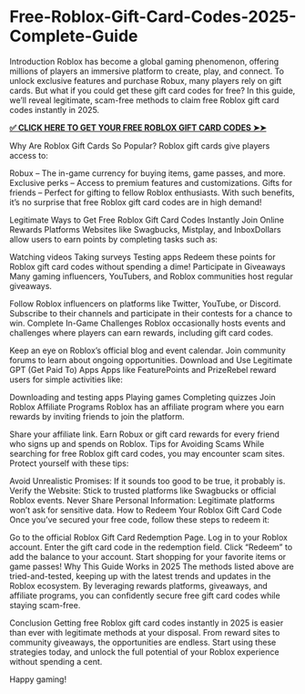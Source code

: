 # Free-Roblox-Gift-Card-Codes-2025-Complete-Guide
Introduction
Roblox has become a global gaming phenomenon, offering millions of players an immersive platform to create, play, and connect. To unlock exclusive features and purchase Robux, many players rely on gift cards. But what if you could get these gift card codes for free? In this guide, we’ll reveal legitimate, scam-free methods to claim free Roblox gift card codes instantly in 2025.

**[✅ CLICK HERE TO GET YOUR FREE ROBLOX GIFT CARD CODES ➤➤](https://myusoffer.xyz/all-gift-card-2/)**

Why Are Roblox Gift Cards So Popular?
Roblox gift cards give players access to:

Robux – The in-game currency for buying items, game passes, and more.
Exclusive perks – Access to premium features and customizations.
Gifts for friends – Perfect for gifting to fellow Roblox enthusiasts.
With such benefits, it’s no surprise that free Roblox gift card codes are in high demand!

Legitimate Ways to Get Free Roblox Gift Card Codes Instantly
Join Online Rewards Platforms
Websites like Swagbucks, Mistplay, and InboxDollars allow users to earn points by completing tasks such as:

Watching videos
Taking surveys
Testing apps
Redeem these points for Roblox gift card codes without spending a dime!
Participate in Giveaways
Many gaming influencers, YouTubers, and Roblox communities host regular giveaways.

Follow Roblox influencers on platforms like Twitter, YouTube, or Discord.
Subscribe to their channels and participate in their contests for a chance to win.
Complete In-Game Challenges
Roblox occasionally hosts events and challenges where players can earn rewards, including gift card codes.

Keep an eye on Roblox’s official blog and event calendar.
Join community forums to learn about ongoing opportunities.
Download and Use Legitimate GPT (Get Paid To) Apps
Apps like FeaturePoints and PrizeRebel reward users for simple activities like:

Downloading and testing apps
Playing games
Completing quizzes
Join Roblox Affiliate Programs
Roblox has an affiliate program where you earn rewards by inviting friends to join the platform.

Share your affiliate link.
Earn Robux or gift card rewards for every friend who signs up and spends on Roblox.
Tips for Avoiding Scams
While searching for free Roblox gift card codes, you may encounter scam sites. Protect yourself with these tips:

Avoid Unrealistic Promises: If it sounds too good to be true, it probably is.
Verify the Website: Stick to trusted platforms like Swagbucks or official Roblox events.
Never Share Personal Information: Legitimate platforms won’t ask for sensitive data.
How to Redeem Your Roblox Gift Card Code
Once you’ve secured your free code, follow these steps to redeem it:

Go to the official Roblox Gift Card Redemption Page.
Log in to your Roblox account.
Enter the gift card code in the redemption field.
Click “Redeem” to add the balance to your account.
Start shopping for your favorite items or game passes!
Why This Guide Works in 2025
The methods listed above are tried-and-tested, keeping up with the latest trends and updates in the Roblox ecosystem. By leveraging rewards platforms, giveaways, and affiliate programs, you can confidently secure free gift card codes while staying scam-free.

Conclusion
Getting free Roblox gift card codes instantly in 2025 is easier than ever with legitimate methods at your disposal. From reward sites to community giveaways, the opportunities are endless. Start using these strategies today, and unlock the full potential of your Roblox experience without spending a cent.

Happy gaming!
